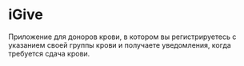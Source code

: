 # iGive
Приложение для доноров крови, в котором вы регистрируетесь с указанием своей группы крови и получаете уведомления, когда требуется сдача крови.
